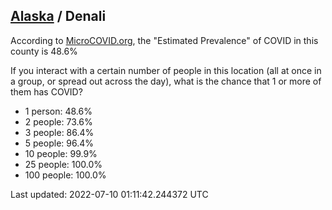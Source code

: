 
## [Alaska](/united-states/alaska) / Denali

According to [MicroCOVID.org](http://microcovid.org),
the "Estimated Prevalence" of COVID in this county is 48.6%

If you interact with a certain number of people in this location
(all at once in a group, or spread out across the day), what is the chance that
1 or more of them has COVID?

- 1 person: 48.6%
- 2 people: 73.6%
- 3 people: 86.4%
- 5 people: 96.4%
- 10 people: 99.9%
- 25 people: 100.0%
- 100 people: 100.0%

Last updated: 2022-07-10 01:11:42.244372 UTC
